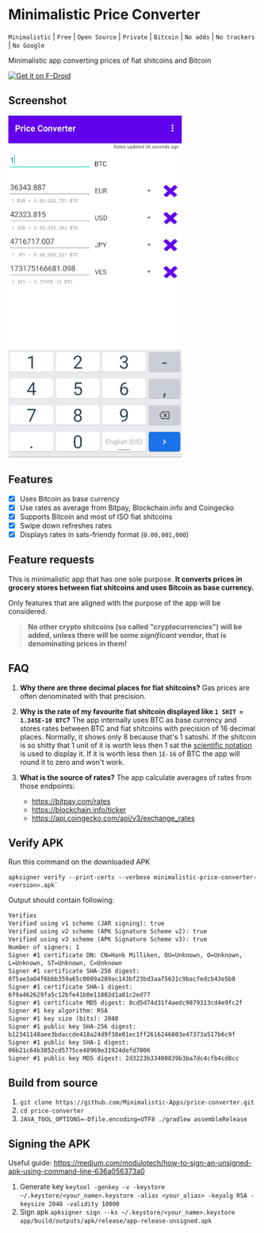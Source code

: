 # Minimalistic Price Converter

`Minimalistic` | `Free` | `Open Source` | `Private` | `Bitcoin` | `No adds` | `No trackers` | `No Google`

Minimalistic app converting prices of fiat shitcoins and Bitcoin

[<img src="https://fdroid.gitlab.io/artwork/badge/get-it-on.png"
     alt="Get it on F-Droid"
     height="80">](https://f-droid.org/packages/com.minimalisticapps.priceconverter/)

## Screenshot

![App preview screenshot](doc/1_scaled_down.png)

## Features

- [x] Uses Bitcoin as base currency
- [x] Use rates as average from Bitpay, Blockchain.info and Coingecko
- [x] Supports Bitcoin and most of ISO fiat shitcoins
- [x] Swipe down refreshes rates 
- [x] Displays rates in sats-friendy format (`0.00,001,000`)

## Feature requests

This is minimalistic app that has one sole purpose. **It converts prices in grocery stores between
fiat shitcoins and uses Bitcoin as base currency.**

Only features that are aligned with the purpose of the app will be considered.

> **No other crypto shitcoins (so called "cryptocurrencies") will be added, unless there will be some *significant* vendor, that is denominating prices in them!**

## FAQ

1. **Why there are three decimal places for fiat shitcoins?**
   Gas prices are often denominated with that precision.

2. **Why is the rate of my favourite fiat shitcoin displayed like `1 SHIT = 1.345E-10 BTC`?**
   The app internally uses BTC as base currency and stores rates between BTC and fiat shitcoins with
   precision of 16 decimal places. Normally, it shows only 8 because that's 1 satoshi. If the
   shitcoin is so shitty that 1 unit of it is worth less then 1 sat
   the [scientific notation](https://en.wikipedia.org/wiki/Scientific_notation)
   is used to display it. If it is worth less then `1E-16` of BTC the app will round it to zero and
   won't work.

3. **What is the source of rates?** The app calculate averages of rates from those endpoints:
    - https://bitpay.com/rates
    - https://blockchain.info/ticker
    - https://api.coingecko.com/api/v3/exchange_rates

## Verify APK

Run this command on the downloaded APK

```
apksigner verify --print-certs --verbose minimalistic-price-converter-<version>.apk`
```

Output should contain following:

```
Verifies
Verified using v1 scheme (JAR signing): true
Verified using v2 scheme (APK Signature Scheme v2): true
Verified using v3 scheme (APK Signature Scheme v3): true
Number of signers: 1
Signer #1 certificate DN: CN=Hank Milliken, OU=Unknown, O=Unknown, L=Unknown, ST=Unknown, C=Unknown
Signer #1 certificate SHA-256 digest: 075ae3a04f6bbb359a65c0089a289ac143bf23bd3aa75631c9bacfedcb43e5b8
Signer #1 certificate SHA-1 digest: 6f9a462629fa5c12bfe41b0e11802d1a01c2ed77
Signer #1 certificate MD5 digest: 8cd5d74d31f4aedc9879313cd4e9fc2f
Signer #1 key algorithm: RSA
Signer #1 key size (bits): 2048
Signer #1 public key SHA-256 digest: b12341148aee3bdaccde418a24d9f38e01ec1ff2616246803e47373a517b6c9f
Signer #1 public key SHA-1 digest: 06b21c64b3052cd5775ce48969e31924defd7006
Signer #1 public key MD5 digest: 2d3223b33400839b3ba7dc4cfb4cd8cc
```

## Build from source

1. `git clone https://github.com/Minimalistic-Apps/price-converter.git`
2. `cd price-converter`
3. `JAVA_TOOL_OPTIONS=-Dfile.encoding=UTF8 ./gradlew assembleRelease`

## Signing the APK

Useful
guide: https://medium.com/modulotech/how-to-sign-an-unsigned-apk-using-command-line-636a056373a0

1. Generate
   key `keytool -genkey -v -keystore ~/.keystore/<your_name>.keystore -alias <your_alias> -keyalg RSA -keysize 2048 -validity 10000`
2. Sign
   apk `apksigner sign --ks ~/.keystore/<your_name>.keystore app/build/outputs/apk/release/app-release-unsigned.apk`

